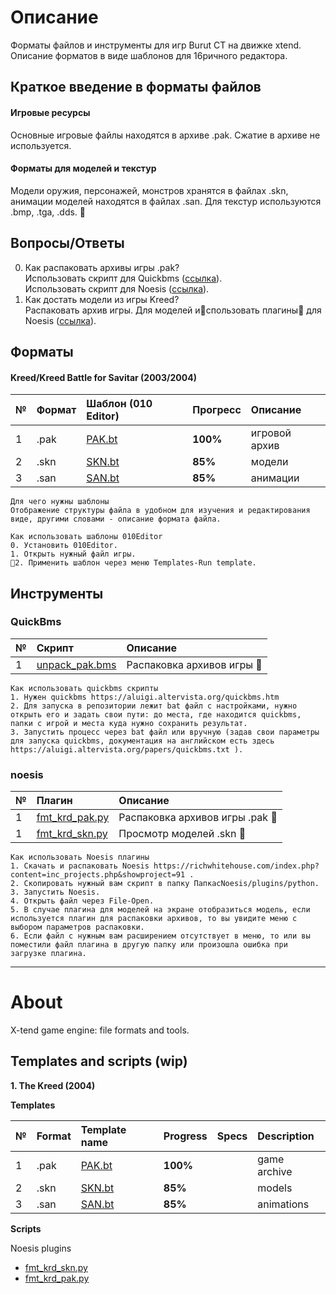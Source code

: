# Описание  
Форматы файлов и инструменты для игр Burut CT на движке xtend. Описание форматов в виде шаблонов для 16ричного редактора.  

## Краткое введение в форматы файлов  

#### Игровые ресурсы  
Основные игровые файлы находятся в архиве .pak. Сжатие в архиве не используется.

#### Форматы для моделей и текстур  
Модели оружия, персонажей, монстров хранятся в файлах .skn, анимации моделей находятся в файлах .san. Для текстур используются .bmp, .tga, .dds.  

## Вопросы/Ответы  
0. Как распаковать архивы игры .pak?  
  Использовать скрипт для Quickbms ([ссылка](#quickBms)).  
  Использовать скрипт для Noesis ([ссылка](#noesis)).  
1. Как достать модели из игры Kreed?   
  Распаковать архив игры. Для моделей использовать плагины для Noesis ([ссылка](#noesis)).    

## Форматы  

#### Kreed/Kreed Battle for Savitar (2003/2004)  

| №   | Формат | Шаблон (010 Editor) | Прогресс | Описание |
| :-- | :-------- | :------ | :------- | :--   |
| 1 | .pak        | [PAK.bt](templates/010editor/PAK.bt)        | **100%**      |   игровой архив |
| 2 | .skn        | [SKN.bt](templates/010editor/SKN.bt)        | **85%**      |   модели |
| 3 | .san        | [SAN.bt](templates/010editor/SAN.bt)        | **85%**      |  анимации |

    Для чего нужны шаблоны
    Отображение структуры файла в удобном для изучения и редактирования виде, другими словами - описание формата файла.

    Как использовать шаблоны 010Editor
    0. Установить 010Editor.
    1. Открыть нужный файл игры.
    2. Применить шаблон через меню Templates-Run template.   

## Инструменты

### QuickBms
| №	| Скрипт	| Описание| 
| :-- | :-------- | :------ |
| 1	| [unpack_pak.bms](scripts/qbms/unpack_pak.bms)| Распаковка архивов игры  |

    Как использовать quickbms скрипты
    1. Нужен quickbms https://aluigi.altervista.org/quickbms.htm
    2. Для запуска в репозитории лежит bat файл с настройками, нужно открыть его и задать свои пути: до места, где находится quickbms, папки с игрой и места куда нужно сохранить результат.
    3. Запустить процесс через bat файл или вручную (задав свои параметры для запуска quickbms, документация на английском есть здесь https://aluigi.altervista.org/papers/quickbms.txt ). 

### noesis
| №	| Плагин	| Описание	| 
| :-- | :-------- | :------ |
| 1	| [fmt_krd_pak.py](plugins/noesis/fmt_krd_pak.py)| Распаковка архивов игры .pak |
| 1	| [fmt_krd_skn.py](plugins/noesis/fmt_krd_skn.py)| Просмотр моделей .skn |

    Как использовать Noesis плагины
    1. Скачать и распаковать Noesis https://richwhitehouse.com/index.php?content=inc_projects.php&showproject=91 .
    2. Скопировать нужный вам скрипт в папку ПапкасNoesis/plugins/python.
    3. Запустить Noesis.
    4. Открыть файл через File-Open.
    5. В случае плагина для моделей на экране отобразиться модель, если используется плагин для распаковки архивов, то вы увидите меню с выбором параметров распаковки.
    6. Если файл с нужным вам расширением отсутствует в меню, то или вы поместили файл плагина в другую папку или произошла ошибка при загрузке плагина.

---

# About
X-tend game engine: file formats and tools.

## Templates and scripts (wip)

**1. The Kreed (2004)**

****Templates****

| № | Format       | Template name     | Progress     | Specs | Description |
| :--- | :--------- | :----------- | :---------- | :---------- | :---------- |
| 1 | .pak        | [PAK.bt](https://github.com/AlexKimov/xtend-engine-file-formats/tree/master/templates/010editor/PAK.bt)        | **100%**      |          |  game archive |
| 2 | .skn        | [SKN.bt](https://github.com/AlexKimov/xtend-engine-file-formats/tree/master/templates/010editor/SKN.bt)        | **85%**      |          |  models |
| 3 | .san        | [SAN.bt](https://github.com/AlexKimov/xtend-engine-file-formats/tree/master/templates/010editor/SAN.bt)        | **85%**      |          |  animations |

****Scripts****

Noesis plugins
* [fmt_krd_skn.py](https://github.com/AlexKimov/xtend-engine-file-formats/tree/master/plugins/noesis/fmt_krd_skn.py)
* [fmt_krd_pak.py](https://github.com/AlexKimov/xtend-engine-file-formats/tree/master/plugins/noesis/fmt_krd_pak.py)
